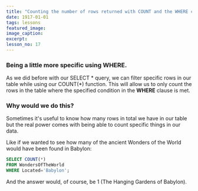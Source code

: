 ```yaml
---
title: "Counting the number of rows returned with COUNT and the WHERE clause."
date: 1917-01-01
tags: lessons
featured_image: 
image_caption: 
excerpt: 
lesson_no: 17
---
```

### Being a little more specific using WHERE.

As we did before with our SELECT * query, we can filter specific rows in our table while using our COUNT(*) function. This will allow us to only count the rows in the table where the specified condition in the **WHERE** clause is met.

### Why would we do this?

Sometimes it's useful to know how many rows in total we have in our table but the real power comes with being able to count specific things in our data.

Like if we wanted to see how many of the ancient Wonders of the World would have been found in Babylon:

```sql
SELECT COUNT(*) 
FROM WondersOfTheWorld
WHERE Located='Babylon';
```

And the answer would, of course, be 1 (The Hanging Gardens of Babylon).